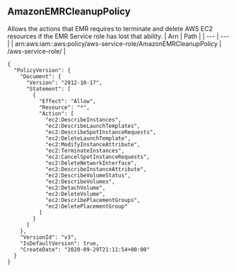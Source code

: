 
## AmazonEMRCleanupPolicy
Allows the actions that EMR requires to terminate and delete AWS EC2 resources if the EMR Service role has lost that ability.
| Arn | Path |
| --- | --- |
| arn:aws:iam::aws:policy/aws-service-role/AmazonEMRCleanupPolicy | /aws-service-role/ |
```
{
  "PolicyVersion": {
    "Document": {
      "Version": "2012-10-17",
      "Statement": [
        {
          "Effect": "Allow",
          "Resource": "*",
          "Action": [
            "ec2:DescribeInstances",
            "ec2:DescribeLaunchTemplates",
            "ec2:DescribeSpotInstanceRequests",
            "ec2:DeleteLaunchTemplate",
            "ec2:ModifyInstanceAttribute",
            "ec2:TerminateInstances",
            "ec2:CancelSpotInstanceRequests",
            "ec2:DeleteNetworkInterface",
            "ec2:DescribeInstanceAttribute",
            "ec2:DescribeVolumeStatus",
            "ec2:DescribeVolumes",
            "ec2:DetachVolume",
            "ec2:DeleteVolume",
            "ec2:DescribePlacementGroups",
            "ec2:DeletePlacementGroup"
          ]
        }
      ]
    },
    "VersionId": "v3",
    "IsDefaultVersion": true,
    "CreateDate": "2020-09-29T21:11:54+00:00"
  }
}
```

